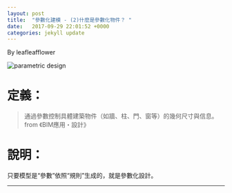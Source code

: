 ```yaml
---
layout: post
title:  "參數化建模 - (2)什麼是參數化物件？ "
date:   2017-09-29 22:01:52 +0000
categories: jekyll update
---
```

By leafleafflower  

![parametric design](https://i.pinimg.com/736x/c5/1e/9f/c51e9f507041695cd111656f5b296d7d--parametric-architecture-parametric-design.jpg)

    

# 定義：
> 通過參數控制具體建築物件（如牆、柱、門、窗等）的幾何尺寸與信息。
from 《BIM應用・設計》  

# 說明：
只要模型是“參數”依照“規則”生成的，就是參數化設計。









-------------------------------------------------------  

[帶路雞Pro-App-Store]: https://appsto.re/tw/kp-Sfb.i
[帶路雞-App-Store]: https://appsto.re/tw/amD6eb.i

